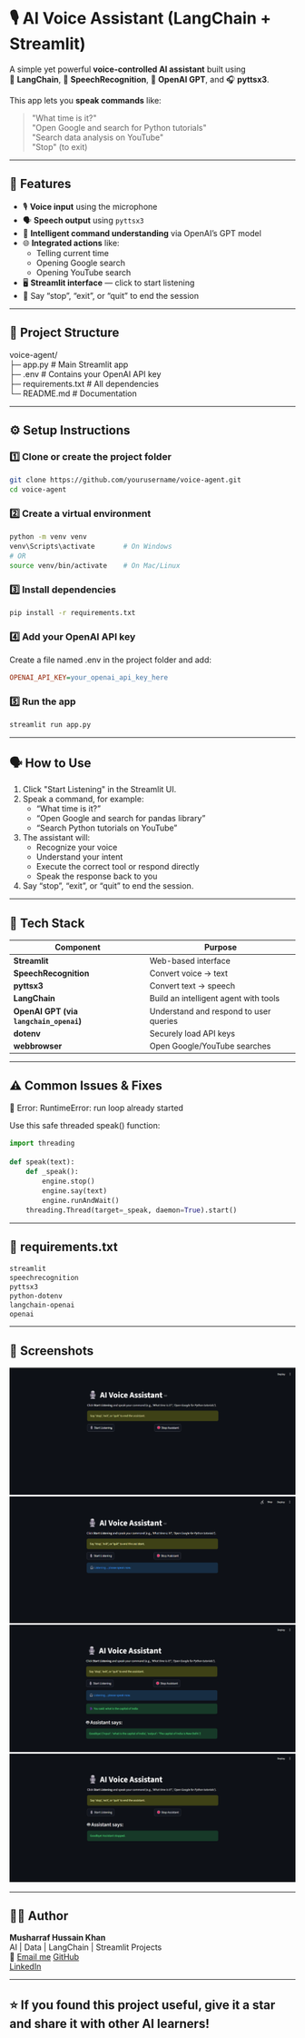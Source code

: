 # 🎙️ AI Voice Assistant (LangChain + Streamlit)

A simple yet powerful **voice-controlled AI assistant** built using  
🧠 **LangChain**, 🎤 **SpeechRecognition**, 💬 **OpenAI GPT**, and 🎧 **pyttsx3**.

This app lets you **speak commands** like:
> "What time is it?"  
> "Open Google and search for Python tutorials"  
> "Search data analysis on YouTube"  
> "Stop" (to exit)

---

## 🚀 Features
- 🎙️ **Voice input** using the microphone
- 🗣️ **Speech output** using `pyttsx3`
- 🤖 **Intelligent command understanding** via OpenAI’s GPT model
- 🌐 **Integrated actions** like:
  - Telling current time
  - Opening Google search
  - Opening YouTube search
- 🖥️ **Streamlit interface** — click to start listening
- 🛑 Say “stop”, “exit”, or “quit” to end the session

---

## 🧩 Project Structure
voice-agent/<br>
├─ app.py # Main Streamlit app<br>
├─ .env # Contains your OpenAI API key<br>
├─ requirements.txt # All dependencies<br>
└─ README.md # Documentation<br>

---

## ⚙️ Setup Instructions

### 1️⃣ Clone or create the project folder
```bash
git clone https://github.com/yourusername/voice-agent.git
cd voice-agent
```

### 2️⃣ Create a virtual environment
```bash
python -m venv venv
venv\Scripts\activate       # On Windows
# OR
source venv/bin/activate    # On Mac/Linux
```
### 3️⃣ Install dependencies
```bash
pip install -r requirements.txt
```
### 4️⃣ Add your OpenAI API key
Create a file named .env in the project folder and add:
```ini
OPENAI_API_KEY=your_openai_api_key_here
```
### 5️⃣ Run the app
```bash
streamlit run app.py
```

---

## 🗣️ How to Use

1. Click "Start Listening" in the Streamlit UI.
2. Speak a command, for example:
     - “What time is it?”
     - “Open Google and search for pandas library”
     - “Search Python tutorials on YouTube”
3. The assistant will:
     - Recognize your voice
     - Understand your intent
     - Execute the correct tool or respond directly
     - Speak the response back to you
4. Say “stop”, “exit”, or “quit” to end the session.

---

## 🧠 Tech Stack

| Component                               | Purpose                                |
| --------------------------------------- | -------------------------------------- |
| **Streamlit**                           | Web-based interface                    |
| **SpeechRecognition**                   | Convert voice → text                   |
| **pyttsx3**                             | Convert text → speech                  |
| **LangChain**                           | Build an intelligent agent with tools  |
| **OpenAI GPT (via `langchain_openai`)** | Understand and respond to user queries |
| **dotenv**                              | Securely load API keys                 |
| **webbrowser**                          | Open Google/YouTube searches           |

---

## ⚠️ Common Issues & Fixes
🔸 Error: RuntimeError: run loop already started

Use this safe threaded speak() function:
```python
import threading

def speak(text):
    def _speak():
        engine.stop()
        engine.say(text)
        engine.runAndWait()
    threading.Thread(target=_speak, daemon=True).start()
```

---

## 🧰 requirements.txt
```nginx
streamlit
speechrecognition
pyttsx3
python-dotenv
langchain-openai
openai
```
---

## 📸 Screenshots

![main_ui](screenshots/main_ui.png)
![listening](screenshots/listening.png)
![response](screenshots/response.png)
![stop](screenshots/stop.png)

---

## 👨‍💻 Author

<b>Musharraf Hussain Khan</b><br>
AI | Data | LangChain | Streamlit Projects<br>
📧 [Email me](mailto:musharrafhussainkhann@gmail.com)
[GitHub](https://github.com/Musharraf1519)<br>
[LinkedIn](https://www.linkedin.com/in/musharraf-hussain-khan/)<br>

---

## **⭐ If you found this project useful, give it a star and share it with other AI learners!**

